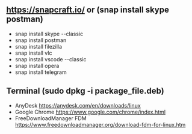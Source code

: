 ## https://snapcraft.io/ or (snap install skype postman)
* snap install skype --classic
* snap install postman
* snap install filezilla
* snap install vlc
* snap install vscode --classic
* snap install opera
* snap install telegram


## Terminal (sudo dpkg -i package_file.deb)
* AnyDesk https://anydesk.com/en/downloads/linux
* Google Chrome https://www.google.com/chrome/index.html
* FreeDownloadManager FDM https://www.freedownloadmanager.org/download-fdm-for-linux.htm
